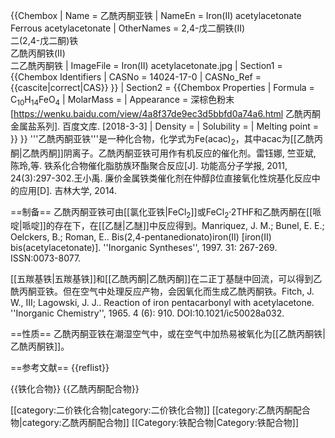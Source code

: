 {{Chembox
| Name = 乙酰丙酮亚铁
| NameEn = Iron(II) acetylacetonate<BR>Ferrous acetylacetonate
| OtherNames = 2,4-戊二酮铁(II)<BR>二(2,4-戊二酮)铁<BR>乙酰丙酮铁(II)<BR>二乙酰丙酮铁
| ImageFile = Iron(II) acetylacetonate.jpg
| Section1 = {{Chembox Identifiers
|  CASNo = 14024-17-0
|  CASNo_Ref = {{cascite|correct|CAS}}
}}
| Section2 = {{Chembox Properties
|  Formula = C<sub>10</sub>H<sub>14</sub>FeO<sub>4</sub>
|  MolarMass = 
|  Appearance = 深棕色粉末<ref>[https://wenku.baidu.com/view/4a8f37de9ec3d5bbfd0a74a6.html 乙酰丙酮金属盐系列]. 百度文库. [2018-3-3]</ref>
|  Density = 
|  Solubility = 
|  Melting point = 
}}
}}
'''乙酰丙酮亚铁'''是一种化合物，化学式为Fe(acac)<sub>2</sub>，其中acac为[[乙酰丙酮|乙酰丙酮]]阴离子。乙酰丙酮亚铁可用作有机反应的催化剂。<ref>雷钰娜, 竺亚斌, 陈玲,等. 铁系化合物催化脂肪族环酯聚合反应[J]. 功能高分子学报, 2011, 24(3):297-302.</ref><ref>王小禹. 廉价金属铁类催化剂在仲醇β位直接氧化性烷基化反应中的应用[D]. 吉林大学, 2014.</ref>

==制备==
乙酰丙酮亚铁可由[[氯化亚铁|FeCl<sub>2</sub>]]或FeCl<sub>2</sub>·2THF和乙酰丙酮在[[哌啶|哌啶]]的存在下，在[[乙醚|乙醚]]中反应得到。<ref>Manriquez, J. M.; Bunel, E. E.; Oelckers, B.; Roman, E.. Bis(2,​4-​pentanedionato)​iron(II) [iron(II) bis(acetylacetonate)​]. ''Inorganic Syntheses'', 1997. 31: 267-269. ISSN:0073-8077.</ref>

[[五羰基铁|五羰基铁]]和[[乙酰丙酮|乙酰丙酮]]在二正丁基醚中回流，可以得到乙酰丙酮亚铁。但在空气中处理反应产物，会因氧化而生成乙酰丙酮铁。<ref name=Fitch>Fitch, J. W., III; Lagowski, J. J.. Reaction of iron pentacarbonyl with acetylacetone. ''Inorganic Chemistry'', 1965. 4 (6): 910. DOI:10.1021/ic50028a032.</ref>

==性质==
乙酰丙酮亚铁在潮湿空气中，或在空气中加热易被氧化为[[乙酰丙酮铁|乙酰丙酮铁]]。<ref name=Fitch />

==参考文献==
{{reflist}}

{{铁化合物}}
{{乙酰丙酮配合物}}

[[category:二价铁化合物|category:二价铁化合物]]
[[category:乙酰丙酮配合物|category:乙酰丙酮配合物]]
[[Category:铁配合物|Category:铁配合物]]